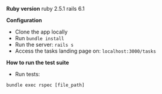 **Ruby version**
ruby 2.5.1
rails 6.1

**Configuration**
- Clone the app locally
- Run `bundle install`
- Run the server: `rails s`
- Access the tasks landing page on: `localhost:3000/tasks`

**How to run the test suite**
- Run tests:
```
bundle exec rspec [file_path]
```
